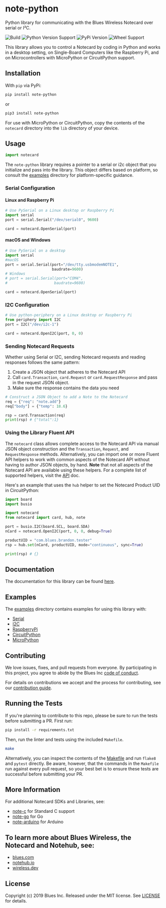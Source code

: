 # note-python

Python library for communicating with the Blues Wireless Notecard over serial
or I²C.

![Build](https://github.com/blues/note-python/workflows/Python%20package/badge.svg)
![Python Version Support](https://img.shields.io/pypi/pyversions/note-python)
![PyPi Version](https://img.shields.io/pypi/v/note-python)
![Wheel Support](https://img.shields.io/pypi/wheel/note-python)

This library allows you to control a Notecard by coding in Python and works in
a desktop setting, on Single-Board Computers like the Raspberry Pi, and on
Microcontrollers with MicroPython or CircuitPython support.

## Installation

With `pip` via PyPi:

```bash
pip install note-python
```

or


```bash
pip3 install note-python
```

For use with MicroPython or CircuitPython, copy the contents of the `notecard`
directory into the `lib` directory of your device.

## Usage

```python
import notecard
```

The `note-python` library requires a pointer to a serial or i2c object that you
initialize and pass into the library. This object differs based on platform, so
consult the [examples](examples/) directory for platform-specific guidance.

### Serial Configuration


#### Linux and Raspberry Pi
```python
# Use PySerial on a Linux desktop or Raspberry Pi
import serial
port = serial.Serial("/dev/serial0", 9600)

card = notecard.OpenSerial(port)
```

#### macOS and Windows

```python
# Use PySerial on a desktop
import serial
#macOS
port = serial.Serial(port="/dev/tty.usbmodemNOTE1",
                     baudrate=9600)
# Windows
# port = serial.Serial(port="COM4",
#                     baudrate=9600)

card = notecard.OpenSerial(port)
```


### I2C Configuration

```python
# Use python-periphery on a Linux desktop or Raspberry Pi
from periphery import I2C
port = I2C("/dev/i2c-1")

card = notecard.OpenI2C(port, 0, 0)
```

### Sending Notecard Requests

Whether using Serial or I2C, sending Notecard requests and reading responses
follows the same pattern:

1. Create a JSON object that adheres to the Notecard API
2. Call `card.Transaction`, `card.Request` or `card.RequestResponse` and pass
   in the request JSON object.
3. Make sure the response contains the data you need

```python
# Construct a JSON Object to add a Note to the Notecard
req = {"req": "note.add"}
req["body"] = {"temp": 18.6}

rsp = card.Transaction(req)
print(rsp) # {"total":1}
```

### Using the Library Fluent API

The `notecard` class allows complete access to the Notecard API via manual JSON
object construction and the `Transaction`, `Request`, and `RequestResponse`
methods. Alternatively, you can import one or more Fluent API helpers to work
 with common aspects of the Notecard API without having to author JSON objects,
 by hand. **Note** that not all aspects of the Notecard API are available using
 these helpers. For a complete list of supported helpers, visit the
 [API](API.md) doc.

Here's an example that uses the `hub` helper to set the Notecard Product UID
in CircuitPython:

```python
import board
import busio

import notecard
from notecard import card, hub, note

port = busio.I2C(board.SCL, board.SDA)
nCard = notecard.OpenI2C(port, 0, 0, debug=True)

productUID = "com.blues.brandon.tester"
rsp = hub.set(nCard, productUID, mode="continuous", sync=True)

print(rsp) # {}
```

## Documentation

The documentation for this library can be found
[here](https://dev.blues.io/tools-and-sdks/python-library/).

## Examples

The [examples](examples/) directory contains examples for using this
library with:

- [Serial](examples/notecard-basics/serial-example.py)
- [I2C](examples/notecard-basics/i2c-example.py)
- [RaspberryPi](examples/notecard-basics/rpi-example.py)
- [CircuitPython](examples/notecard-basics/cpy-example.py)
- [MicroPython](examples/notecard-basics/mpy-example.py)

## Contributing

We love issues, fixes, and pull requests from everyone. By participating in
this project, you agree to abide by the Blues Inc [code of conduct].

For details on contributions we accept and the process for contributing, see
our [contribution guide](CONTRIBUTING.md).

## Running the Tests

If you're planning to contribute to this repo, please be sure to run the tests
before submitting a PR. First run:

```bash
pip install -r requirements.txt
```

Then, run the linter and tests using the included `Makefile`.

```bash
make
```

Alternatively, you can inspect the contents of the [Makefile](Makefile) and run
`flake8` and `pytest` directly. Be aware, however, that the commands in the
`Makefile` run against every pull request, so your best bet is to ensure these
tests are successful before submitting your PR.

## More Information

For additional Notecard SDKs and Libraries, see:

* [note-c](https://github.com/blues/note-c) for Standard C support
* [note-go](https://github.com/blues/note-go) for Go
* [note-arduino](https://github.com/blues/note-arduino) for Arduino

## To learn more about Blues Wireless, the Notecard and Notehub, see:

* [blues.com](https://blues.com)
* [notehub.io][Notehub]
* [wireless.dev](https://wireless.dev)

## License

Copyright (c) 2019 Blues Inc. Released under the MIT license. See
[LICENSE](LICENSE) for details.

[code of conduct]: https://blues.github.io/opensource/code-of-conduct
[Notehub]: https://notehub.io
